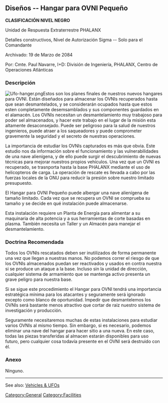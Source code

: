 ## Diseños -- Hangar para OVNI Pequeño

**CLASIFICACIÓN NIVEL NEGRO**

Unidad de Respuesta Extraterrestre PHALANX

Detalles constructivos, Nivel de Autorización Sigma -- Solo para el
Comandante

Archivado: 19 de Marzo de 2084

Por: Cmte. Paul Navarre, I+D: División de Ingeniería, PHALANX, Centro de
Operaciones Atlánticas

### Descripción

![](Ufo-hanger.png "Ufo-hanger.png")Estos son los planes finales de
nuestros nuevos hangares para OVNI. Están diseñados para almacenar los
OVNIs recuperados hasta que sean desmantelados, y se considerarán
ocupados hasta que estos esten completamente desemsamblados y sus
componentes guardados en el alamacén. Los OVNIs necesitan un
desmantelamiento muy trabajoso para poder sel almacenados, y hacer este
trabajo en el lugar de la misión esta altamente desaconsejado. Puede ser
peligroso para la salud de nuestros ingenieros, puede atraer a los
saqueadores y puede comprometer gravemente la seguridad y el secreto de
nuestras operaciones.

La importancia de estudiar los OVNIs capturados es más que obvia. Este
estudio nos da información sobre el funcionamiento y las
vulnerabilidades de una nave alienígena, y de ello puede surgir el
descubrimiento de nuevas técnicas para mejorar nuestros propios
vehículos. Una vez que un OVNI es recuperado, se trasnporta hasta la
base PHALANX mediante el uso de helicopteros de carga. La operación de
rescate es llevada a cabo por las fuerzas locales de la ONU para reducir
la presión sobre nuestro limitado presupuesto.

El Hangar para OVNI Pequeño puede albergar una nave alienígena de tamaño
limitado. Cada vez que se recupera un OVNI se comprueba su tamaño y se
decide en qué instalación puede almacenarse.

Esta instalación requiere un Planta de Energía para alimentar a su
maquinaria de alta potencia y a sus herramientas de corte basadas en
plasma. También necesita un Taller y un Almacén para manejar el
desmantelamiento.

### Doctrina Recomendada

Todos los OVNIs rescatados deben ser inutilizados de forma permanente
una vez que llegan a nuestras manos. No podemos correr el riesgo de que
los OVNIs almacenados puedan ser reactivados y usados en contra nuestra
si se produce un ataque a la base. Incluso sin la unidad de dirección,
cualquier sistema de armamiento que se mantenga activo presenta un grave
peligro para nuestra base.

Si se sigue este procedimiento el Hangar para OVNI tendrá una
importancia estratégica mínima para los atacantes y seguramente será
ignorado excepto como blanco de oportunidad. Impedir que desmantelemos
los OVNIs será bastante menos atractivo que cortar de raiz nuestro
sistema de investigación y producción.

Seguramente necesitaremos muchas de estas instalaciones para estudiar
varios OVNIs al mismo tiempo. Sin embargo, si es necesario, podemos
eliminar una nave del hangar para hacer sitio a una nueva. En este caso,
todas las piezas transferidas al almacen estarán disponibles para uso
futuro, pero cualquier cosa todavía presente en el OVNI será destruido
con él.

### Anexo

Ninguno.

------------------------------------------------------------------------

See also: [Vehicles & UFOs](Vehicles_&_UFOs "wikilink")

[Category:General](Category:General "wikilink")
[Category:Facilities](Category:Facilities "wikilink")